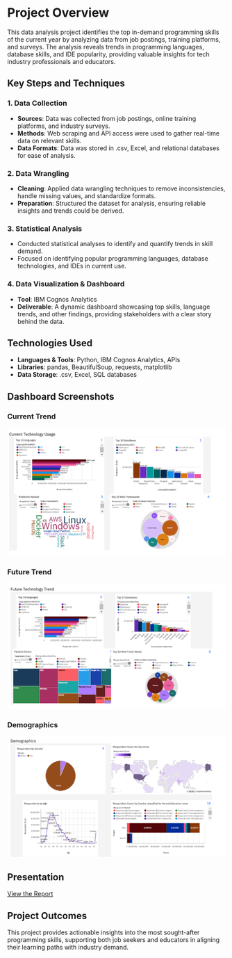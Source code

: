 # Project Overview
This data analysis project identifies the top in-demand programming skills of the current year by analyzing data from job postings, training platforms, and surveys. The analysis reveals trends in programming languages, database skills, and IDE popularity, providing valuable insights for tech industry professionals and educators.

## Key Steps and Techniques

### 1. Data Collection
- **Sources**: Data was collected from job postings, online training platforms, and industry surveys.
- **Methods**: Web scraping and API access were used to gather real-time data on relevant skills.
- **Data Formats**: Data was stored in .csv, Excel, and relational databases for ease of analysis.

### 2. Data Wrangling
- **Cleaning**: Applied data wrangling techniques to remove inconsistencies, handle missing values, and standardize formats.
- **Preparation**: Structured the dataset for analysis, ensuring reliable insights and trends could be derived.

### 3. Statistical Analysis
- Conducted statistical analyses to identify and quantify trends in skill demand.
- Focused on identifying popular programming languages, database technologies, and IDEs in current use.

### 4. Data Visualization & Dashboard
- **Tool**: IBM Cognos Analytics
- **Deliverable**: A dynamic dashboard showcasing top skills, language trends, and other findings, providing stakeholders with a clear story behind the data.

## Technologies Used
- **Languages & Tools**: Python, IBM Cognos Analytics, APIs
- **Libraries**: pandas, BeautifulSoup, requests, matplotlib
- **Data Storage**: .csv, Excel, SQL databases

## Dashboard Screenshots
### Current Trend
![Current Trend](assets/images/dash1.png)

### Future Trend
![Future Trend](assets/images/dash2.png)

### Demographics
![Demographics](assets/images/dash3.png)

## Presentation
[View the Report](report.pdf)

## Project Outcomes
This project provides actionable insights into the most sought-after programming skills, supporting both job seekers and educators in aligning their learning paths with industry demand.
